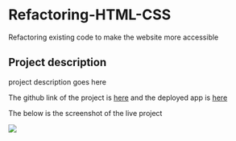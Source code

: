 # Refactoring-HTML-CSS
Refactoring existing code to make the website more accessible 

## Project description
project description goes here


The github link of the project is [here](https://github.com/Tayyibm21/Refactoring-HTML-CSS)
 and the deployed app is [here](https://tayyibm21.github.io/Refactoring-HTML-CSS/)

The below is the screenshot of the live project 

![](assets/images/horiseon-fullpage.png)